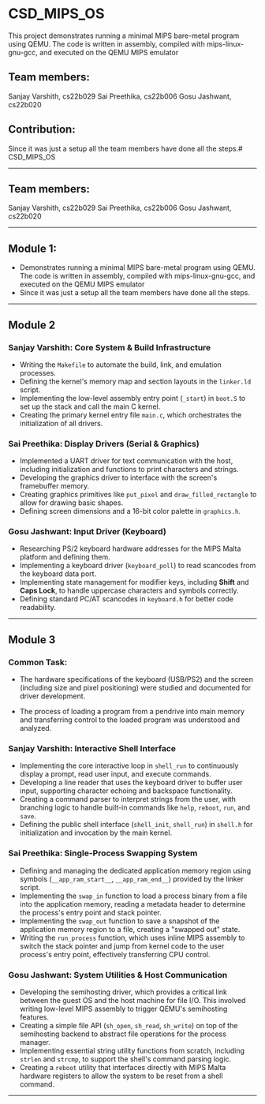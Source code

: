 # CSD_MIPS_OS

This project demonstrates running a minimal MIPS bare-metal program using QEMU. The code is written in assembly, compiled with mips-linux-gnu-gcc, and executed on the QEMU MIPS emulator

## Team members:

Sanjay Varshith, cs22b029
Sai Preethika, cs22b006
Gosu Jashwant, cs22b020

## Contribution:

Since it was just a setup all the team members have done all the steps.# CSD_MIPS_OS

---

## Team members:

Sanjay Varshith, cs22b029
Sai Preethika, cs22b006
Gosu Jashwant, cs22b020

---

## Module 1:

- Demonstrates running a minimal MIPS bare-metal program using QEMU. The code is written in assembly, compiled with mips-linux-gnu-gcc, and executed on the QEMU MIPS emulator
- Since it was just a setup all the team members have done all the steps.

---

## Module 2

### Sanjay Varshith: Core System & Build Infrastructure

- Writing the `Makefile` to automate the build, link, and emulation processes.
- Defining the kernel's memory map and section layouts in the `linker.ld` script.
- Implementing the low-level assembly entry point (`_start`) in `boot.S` to set up the stack and call the main C kernel.
- Creating the primary kernel entry file `main.c`, which orchestrates the initialization of all drivers.

### Sai Preethika: Display Drivers (Serial & Graphics)

- Implemented a UART driver for text communication with the host, including initialization and functions to print characters and strings.
- Developing the graphics driver to interface with the screen's framebuffer memory.
- Creating graphics primitives like `put_pixel` and `draw_filled_rectangle` to allow for drawing basic shapes.
- Defining screen dimensions and a 16-bit color palette in `graphics.h`.

### Gosu Jashwant: Input Driver (Keyboard)

- Researching PS/2 keyboard hardware addresses for the MIPS Malta platform and defining them.
- Implementing a keyboard driver (`keyboard_poll`) to read scancodes from the keyboard data port.
- Implementing state management for modifier keys, including **Shift** and **Caps Lock**, to handle uppercase characters and symbols correctly.
- Defining standard PC/AT scancodes in `keyboard.h` for better code readability.

---

## Module 3

### Common Task:

- The hardware specifications of the keyboard (USB/PS2) and the screen (including size and pixel positioning) were studied and documented for driver development.

- The process of loading a program from a pendrive into main memory and transferring control to the loaded program was understood and analyzed.

### Sanjay Varshith: Interactive Shell Interface

- Implementing the core interactive loop in `shell_run` to continuously display a prompt, read user input, and execute commands.
- Developing a line reader that uses the keyboard driver to buffer user input, supporting character echoing and backspace functionality.
- Creating a command parser to interpret strings from the user, with branching logic to handle built-in commands like `help`, `reboot`, `run`, and `save`.
- Defining the public shell interface (`shell_init`, `shell_run`) in `shell.h` for initialization and invocation by the main kernel.

### Sai Preethika: Single-Process Swapping System

- Defining and managing the dedicated application memory region using symbols (`__app_ram_start__`, `__app_ram_end__`) provided by the linker script.
- Implementing the `swap_in` function to load a process binary from a file into the application memory, reading a metadata header to determine the process's entry point and stack pointer.
- Implementing the `swap_out` function to save a snapshot of the application memory region to a file, creating a "swapped out" state.
- Writing the `run_process` function, which uses inline MIPS assembly to switch the stack pointer and jump from kernel code to the user process's entry point, effectively transferring CPU control.

### Gosu Jashwant: System Utilities & Host Communication

- Developing the semihosting driver, which provides a critical link between the guest OS and the host machine for file I/O. This involved writing low-level MIPS assembly to trigger QEMU's semihosting features.
- Creating a simple file API (`sh_open`, `sh_read`, `sh_write`) on top of the semihosting backend to abstract file operations for the process manager.
- Implementing essential string utility functions from scratch, including `strlen` and `strcmp`, to support the shell's command parsing logic.
- Creating a `reboot` utility that interfaces directly with MIPS Malta hardware registers to allow the system to be reset from a shell command.

---
